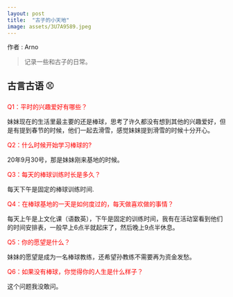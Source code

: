 ```yaml
---
layout: post
title:  "古子的小天地"
image: assets/3U7A9589.jpeg
---
```

作者 : Arno

> 记录一些和古子的日常。



## **古言古语** ⚾
 <font color=red>Q1：平时的兴趣爱好有哪些？</font>

妹妹现在的生活里最主要的还是棒球，思考了许久都没有想到其他的兴趣爱好，但是有提到春节的时候，他们一起去滑雪，感觉妹妹提到滑雪的时候十分开心。

<font color=red>Q2：什么时候开始学习棒球的?</font>

20年9月30号，那是妹妹刚来基地的时候。

<font color=red>Q3：每天的棒球训练时长是多久？</font>

每天下午是固定的棒球训练时间.

<font color=red>Q4：在棒球基地的一天是如何度过的，每天做喜欢做的事情？</font>

每天上午是上文化课（语数英），下午是固定的训练时间，我有在活动室看到他们的时间安排表，一般早上6点半就起床了，然后晚上9点半休息。

<font color=red>Q5：你的愿望是什么？</font>

妹妹的愿望是成为一名棒球教练，还希望孙教练不需要再为资金发愁。

<font color=red>Q6：如果没有棒球，你觉得你的人生是什么样子？</font>

这个问题我没敢问。



